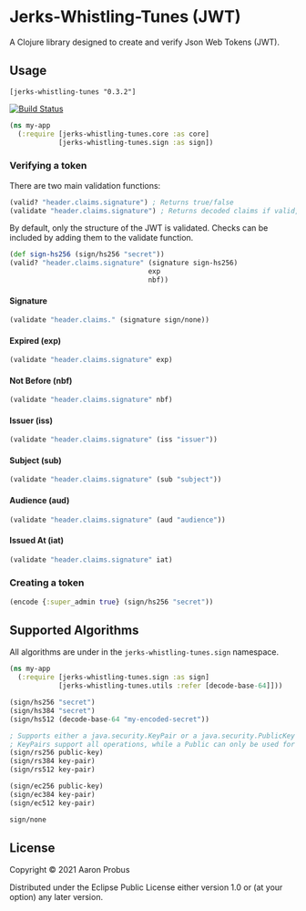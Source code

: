 # Jerks-Whistling-Tunes (JWT)

A Clojure library designed to create and verify Json Web Tokens (JWT).

## Usage

`[jerks-whistling-tunes "0.3.2"]`

[![Build Status](https://travis-ci.org/aprobus/jerks-whistling-tunes.svg?branch=master)](https://travis-ci.org/aprobus/jerks-whistling-tunes)

```clojure
(ns my-app
  (:require [jerks-whistling-tunes.core :as core]
            [jerks-whistling-tunes.sign :as sign])
```

### Verifying a token

There are two main validation functions:

```clojure
(valid? "header.claims.signature") ; Returns true/false
(validate "header.claims.signature") ; Returns decoded claims if valid, nil otherwise
```

By default, only the structure of the JWT is validated. Checks can be included
by adding them to the validate function.

```clojure
(def sign-hs256 (sign/hs256 "secret"))
(valid? "header.claims.signature" (signature sign-hs256)
                                  exp
                                  nbf))
```

#### Signature

```clojure
(validate "header.claims." (signature sign/none))
```

#### Expired (exp)

```clojure
(validate "header.claims.signature" exp)
```

#### Not Before (nbf)

```clojure
(validate "header.claims.signature" nbf)
```

#### Issuer (iss)

```clojure
(validate "header.claims.signature" (iss "issuer"))
```

#### Subject (sub)

```clojure
(validate "header.claims.signature" (sub "subject"))
```

#### Audience (aud)

```clojure
(validate "header.claims.signature" (aud "audience"))
```

#### Issued At (iat)

```clojure
(validate "header.claims.signature" iat)
```

### Creating a token

```clojure
(encode {:super_admin true} (sign/hs256 "secret"))
```

## Supported Algorithms

All algorithms are under in the `jerks-whistling-tunes.sign` namespace.

```clojure
(ns my-app
  (:require [jerks-whistling-tunes.sign :as sign]
            [jerks-whistling-tunes.utils :refer [decode-base-64]]))

(sign/hs256 "secret")
(sign/hs384 "secret")
(sign/hs512 (decode-base-64 "my-encoded-secret"))

; Supports either a java.security.KeyPair or a java.security.PublicKey
; KeyPairs support all operations, while a Public can only be used for verification
(sign/rs256 public-key)
(sign/rs384 key-pair)
(sign/rs512 key-pair)

(sign/ec256 public-key)
(sign/ec384 key-pair)
(sign/ec512 key-pair)

sign/none
```

## License

Copyright © 2021 Aaron Probus

Distributed under the Eclipse Public License either version 1.0 or (at
your option) any later version.
